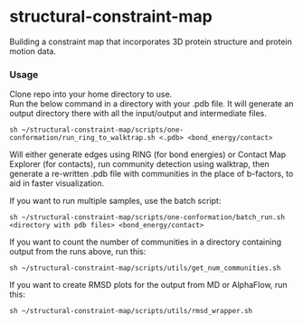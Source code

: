 # structural-constraint-map
Building a constraint map that incorporates 3D protein structure and protein motion data.

### Usage

Clone repo into your home directory to use.  
Run the below command in a directory with your .pdb file. It will generate an output directory there with all the input/output and intermediate files.  

```
sh ~/structural-constraint-map/scripts/one-conformation/run_ring_to_walktrap.sh <.pdb> <bond_energy/contact>
```

Will either generate edges using RING (for bond energies) or Contact Map Explorer (for contacts), run community detection using walktrap, then generate a re-written .pdb file with communities in the place of b-factors, to aid in faster visualization.   

If you want to run multiple samples, use the batch script:  

```
sh ~/structural-constraint-map/scripts/one-conformation/batch_run.sh <directory with pdb files> <bond_energy/contact>
```

If you want to count the number of communities in a directory containing output from the runs above, run this:  

```
sh ~/structural-constraint-map/scripts/utils/get_num_communities.sh
```

If you want to create RMSD plots for the output from MD or AlphaFlow, run this:  

```
sh ~/structural-constraint-map/scripts/utils/rmsd_wrapper.sh
```
